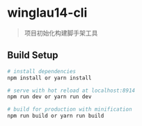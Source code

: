 # winglau14-cli

> 项目初始化构建脚手架工具

## Build Setup

``` bash
# install dependencies
npm install or yarn install

# serve with hot reload at localhost:8914
npm run dev or yarn run dev

# build for production with minification
npm run build or yarn run build

```


